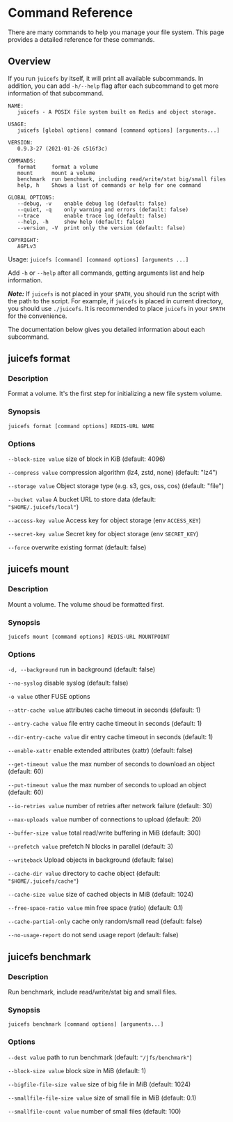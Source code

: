 # Command Reference

There are many commands to help you manage your file system. This page provides a detailed reference for these commands.

## Overview

If you run `juicefs` by itself, it will print all available subcommands. In addition, you can add `-h/--help` flag after each subcommand to get more information of that subcommand.

```
NAME:
   juicefs - A POSIX file system built on Redis and object storage.

USAGE:
   juicefs [global options] command [command options] [arguments...]

VERSION:
   0.9.3-27 (2021-01-26 c516f3c)

COMMANDS:
   format     format a volume
   mount      mount a volume
   benchmark  run benchmark, including read/write/stat big/small files
   help, h    Shows a list of commands or help for one command

GLOBAL OPTIONS:
   --debug, -v    enable debug log (default: false)
   --quiet, -q    only warning and errors (default: false)
   --trace        enable trace log (default: false)
   --help, -h     show help (default: false)
   --version, -V  print only the version (default: false)

COPYRIGHT:
   AGPLv3
```

Usage: `juicefs [command] [command options] [arguments ...]`

Add `-h` or `--help` after all commands, getting arguments list and help information.

***Note:*** If `juicefs` is not placed in your `$PATH`, you should run the script with the path to the script. For example, if `juicefs` is placed in current directory, you should use `./juicefs`. It is recommended to place `juicefs` in your `$PATH` for the convenience.

The documentation below gives you detailed information about each subcommand.

## juicefs format

### Description

Format a volume. It's the first step for initializing a new file system volume.

### Synopsis

```
juicefs format [command options] REDIS-URL NAME
```

### Options

`--block-size value`
size of block in KiB (default: 4096)

`--compress value`
compression algorithm (lz4, zstd, none) (default: "lz4")

`--storage value`
Object storage type (e.g. s3, gcs, oss, cos) (default: "file")

`--bucket value`
A bucket URL to store data (default: `"$HOME/.juicefs/local"`)

`--access-key value`
Access key for object storage (env `ACCESS_KEY`)

`--secret-key value`
Secret key for object storage (env `SECRET_KEY`)

`--force`
overwrite existing format (default: false)

## juicefs mount

### Description

Mount a volume. The volume shoud be formatted first.

### Synopsis

```
juicefs mount [command options] REDIS-URL MOUNTPOINT
```

### Options

`-d, --background`
run in background (default: false)

`--no-syslog`
disable syslog (default: false)

`-o value`
other FUSE options

`--attr-cache value`
attributes cache timeout in seconds (default: 1)

`--entry-cache value`
file entry cache timeout in seconds (default: 1)

`--dir-entry-cache value`
dir entry cache timeout in seconds (default: 1)

`--enable-xattr`
enable extended attributes (xattr) (default: false)

`--get-timeout value`
the max number of seconds to download an object (default: 60)

`--put-timeout value`
the max number of seconds to upload an object (default: 60)

`--io-retries value`
number of retries after network failure (default: 30)

`--max-uploads value`
number of connections to upload (default: 20)

`--buffer-size value`
total read/write buffering in MiB (default: 300)

`--prefetch value`
prefetch N blocks in parallel (default: 3)

`--writeback`
Upload objects in background (default: false)

`--cache-dir value`
directory to cache object (default: `"$HOME/.juicefs/cache"`)

`--cache-size value`
size of cached objects in MiB (default: 1024)

`--free-space-ratio value`
min free space (ratio) (default: 0.1)

`--cache-partial-only`
cache only random/small read (default: false)

`--no-usage-report`
do not send usage report (default: false)

## juicefs benchmark

### Description

Run benchmark, include read/write/stat big and small files.

### Synopsis

```
juicefs benchmark [command options] [arguments...]
```

### Options

`--dest value`
path to run benchmark (default: `"/jfs/benchmark"`)

`--block-size value`
block size in MiB (default: 1)

`--bigfile-file-size value`
size of big file in MiB (default: 1024)

`--smallfile-file-size value`
size of small file in MiB (default: 0.1)

`--smallfile-count value`
number of small files (default: 100)
